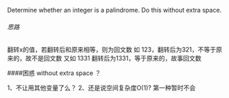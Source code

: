 Determine whether an integer is a palindrome. Do this without extra space.

###### 思路
翻转x的值，若翻转后和原来相等，则为回文数
如 123，翻转后为321，不等于原来的，故不是回文数
又如 1331  翻转后为1331，等于原来的，故事回文数

####困惑
without extra space ？

1、不让用其他变量了么？
2、还是说空间复杂度O(1)?
第一种暂时不会

